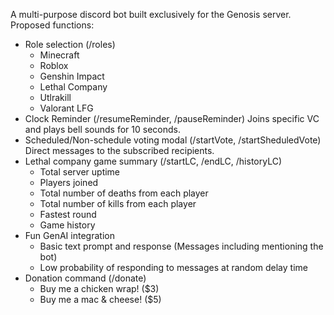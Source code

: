 A multi-purpose discord bot built exclusively for the Genosis server.
Proposed functions:
  - Role selection (/roles)
    - Minecraft
    - Roblox
    - Genshin Impact
    - Lethal Company
    - Utlrakill
    - Valorant LFG
  - Clock Reminder (/resumeReminder, /pauseReminder)
      Joins specific VC and plays bell sounds for 10 seconds.
  - Scheduled/Non-schedule voting modal (/startVote, /startSheduledVote)
      Direct messages to the subscribed recipients.
  - Lethal company game summary (/startLC, /endLC, /historyLC)
    - Total server uptime
    - Players joined
    - Total number of deaths from each player
    - Total number of kills from each player
    - Fastest round
    - Game history
  - Fun GenAI integration
    - Basic text prompt and response (Messages including mentioning the bot)
    - Low probability of responding to messages at random delay time
  - Donation command (/donate)
    - Buy me a chicken wrap! ($3)
    - Buy me a mac & cheese! ($5)
    
